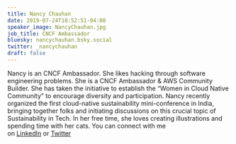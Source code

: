 ```yaml
---
title: Nancy Chauhan
date: 2019-07-24T18:52:51-04:00
speaker_image: NancyChauhan.jpg
job_title: CNCF Ambassador
bluesky: nancychauhan.bsky.social
twitter: _nancychauhan
draft: false
---
```


Nancy is an CNCF Ambassador. She likes hacking through software engineering problems. She is a CNCF Ambassador & AWS Community Builder. She has taken the initiative to establish the “Women in Cloud Native Community” to encourage diversity and participation. Nancy recently organized the first cloud-native sustainability mini-conference in India, bringing together folks and initiating discussions on this crucial topic of Sustainability in Tech. In her free time, she loves creating illustrations and spending time with her cats. You can connect with me on [LinkedIn](https://www.linkedin.com/in/nancy-chauhan/) or [Twitter](https://twitter.com/_nancychauhan)
